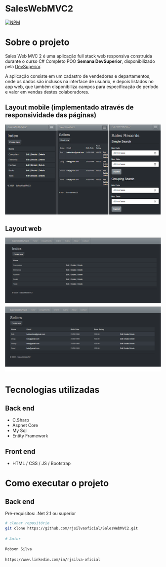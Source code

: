 # SalesWebMVC2


[![NPM](https://img.shields.io/npm/l/react)](https://github.com/rjsilvaoficial/SalesWebMVC2/blob/master/LICENSE) 

# Sobre o projeto

Sales Web MVC 2 é uma aplicação full stack web responsiva construída durante o curso C# Completo POO **Semana DevSuperior**, disponibilizado pela [DevSuperior](https://devsuperior.com "Site da DevSuperior").

A aplicação consiste em um cadastro de vendedores e departamentos, onde os dados são inclusos na interface de usuário, e depois listados no app web, que também disponibiliza campos para especificação de período e valor em vendas destes colaboradores.

## Layout mobile (implementado através de responsividade das páginas)
![Mobile 1](https://github.com/rjsilvaoficial/SalesWebMVC2/blob/master/SalesWebMVC2/wwwroot/images/Mobile_layout.png)

## Layout web
![Web 1](https://github.com/rjsilvaoficial/SalesWebMVC2/blob/master/SalesWebMVC2/wwwroot/images/Desktop_layout.png)


# Tecnologias utilizadas
## Back end
- C.Sharp
- Aspnet Core
- My Sql
- Entity Framework

## Front end
- HTML / CSS / JS / Bootstrap

# Como executar o projeto

## Back end
Pré-requisitos: .Net 2.1 ou superior

```bash
# clonar repositório
git clone https://github.com/rjsilvaoficial/SalesWebMVC2.git

# Autor

Robson Silva

https://www.linkedin.com/in/rjsilva-oficial

